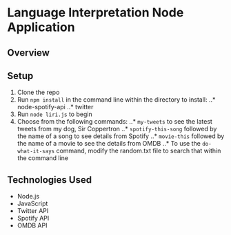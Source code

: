 # Language Interpretation Node Application

## Overview

## Setup
1. Clone the repo
2. Run `npm install` in the command line within the directory to install:
..* node-spotify-api
..* twitter
3. Run `node liri.js` to begin
4. Choose from the following commands:
..* `my-tweets` to see the latest tweets from my dog, Sir Coppertron
..* `spotify-this-song` followed by the name of a song to see details from Spotify
..* `movie-this` followed by the name of a movie to see the details from OMDB
..* To use the `do-what-it-says` command, modify the random.txt file to search that within the command line

## Technologies Used
* Node.js
* JavaScript
* Twitter API
* Spotify API
* OMDB API
